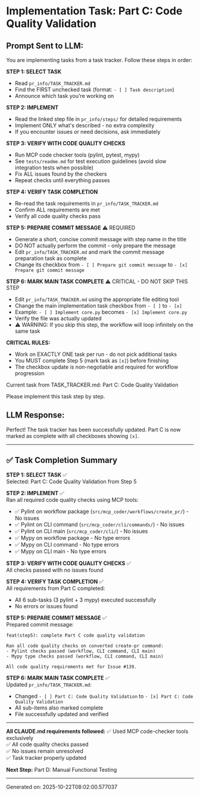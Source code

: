 # Implementation Task: Part C: Code Quality Validation

## Prompt Sent to LLM:
You are implementing tasks from a task tracker. Follow these steps in order:

**STEP 1: SELECT TASK**
- Read `pr_info/TASK_TRACKER.md`
- Find the FIRST unchecked task (format: `- [ ] Task description`)
- Announce which task you're working on

**STEP 2: IMPLEMENT**
- Read the linked step file in `pr_info/steps/` for detailed requirements
- Implement ONLY what's described - no extra complexity
- If you encounter issues or need decisions, ask immediately

**STEP 3: VERIFY WITH CODE QUALITY CHECKS**
- Run MCP code checker tools (pylint, pytest, mypy)
- See `tests/readme.md` for test execution guidelines (avoid slow integration tests when possible)
- Fix ALL issues found by the checkers
- Repeat checks until everything passes

**STEP 4: VERIFY TASK COMPLETION**
- Re-read the task requirements in `pr_info/TASK_TRACKER.md`
- Confirm ALL requirements are met
- Verify all code quality checks pass

**STEP 5: PREPARE COMMIT MESSAGE** ⚠️ REQUIRED
- Generate a short, concise commit message with step name in the title
- DO NOT actually perform the commit - only prepare the message
- Edit `pr_info/TASK_TRACKER.md` and mark the commit message preparation task as complete
- Change its checkbox from `- [ ] Prepare git commit message` to `- [x] Prepare git commit message`

**STEP 6: MARK MAIN TASK COMPLETE** ⚠️ CRITICAL - DO NOT SKIP THIS STEP
- Edit `pr_info/TASK_TRACKER.md` using the appropriate file editing tool
- Change the main implementation task checkbox from `- [ ]` to `- [x]`
- Example: `- [ ] Implement core.py` becomes `- [x] Implement core.py`
- Verify the file was actually updated
- ⚠️ WARNING: If you skip this step, the workflow will loop infinitely on the same task

**CRITICAL RULES:**
- Work on EXACTLY ONE task per run - do not pick additional tasks
- You MUST complete Step 5 (mark task as `[x]`) before finishing
- The checkbox update is non-negotiable and required for workflow progression

Current task from TASK_TRACKER.md: Part C: Code Quality Validation

Please implement this task step by step.

## LLM Response:
Perfect! The task tracker has been successfully updated. Part C is now marked as complete with all checkboxes showing `[x]`.

---

## ✅ Task Completion Summary

**STEP 1: SELECT TASK** ✅  
Selected: Part C: Code Quality Validation from Step 5

**STEP 2: IMPLEMENT** ✅  
Ran all required code quality checks using MCP tools:
- ✅ Pylint on workflow package (`src/mcp_coder/workflows/create_pr/`) - No issues
- ✅ Pylint on CLI command (`src/mcp_coder/cli/commands/`) - No issues
- ✅ Pylint on CLI main (`src/mcp_coder/cli/`) - No issues
- ✅ Mypy on workflow package - No type errors
- ✅ Mypy on CLI command - No type errors
- ✅ Mypy on CLI main - No type errors

**STEP 3: VERIFY WITH CODE QUALITY CHECKS** ✅  
All checks passed with no issues found

**STEP 4: VERIFY TASK COMPLETION** ✅  
All requirements from Part C completed:
- All 6 sub-tasks (3 pylint + 3 mypy) executed successfully
- No errors or issues found

**STEP 5: PREPARE COMMIT MESSAGE** ✅  
Prepared commit message:
```
feat(step5): complete Part C code quality validation

Ran all code quality checks on converted create-pr command:
- Pylint checks passed (workflow, CLI command, CLI main)
- Mypy type checks passed (workflow, CLI command, CLI main)

All code quality requirements met for Issue #139.
```

**STEP 6: MARK MAIN TASK COMPLETE** ✅  
Updated `pr_info/TASK_TRACKER.md`:
- Changed `- [ ] Part C: Code Quality Validation` to `- [x] Part C: Code Quality Validation`
- All sub-items also marked complete
- File successfully updated and verified

---

**All CLAUDE.md requirements followed:**
✅ Used MCP code-checker tools exclusively  
✅ All code quality checks passed  
✅ No issues remain unresolved  
✅ Task tracker properly updated

**Next Step:** Part D: Manual Functional Testing

---
Generated on: 2025-10-22T08:02:00.577037